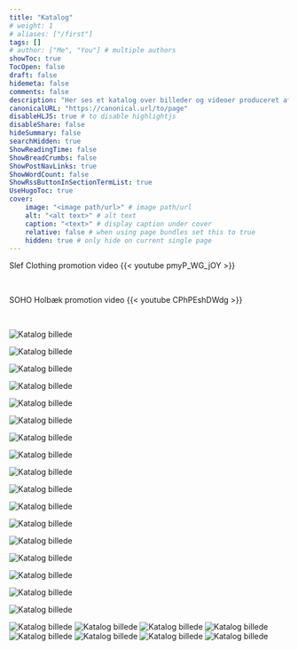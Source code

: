 ```yaml
---
title: "Katalog"
# weight: 1
# aliases: ["/first"]
tags: []
# author: ["Me", "You"] # multiple authors
showToc: true
TocOpen: false
draft: false
hidemeta: false
comments: false
description: "Her ses et katalog over billeder og videoer produceret af mig"
canonicalURL: "https://canonical.url/to/page"
disableHLJS: true # to disable highlightjs
disableShare: false
hideSummary: false
searchHidden: true
ShowReadingTime: false
ShowBreadCrumbs: false
ShowPostNavLinks: true
ShowWordCount: false
ShowRssButtonInSectionTermList: true
UseHugoToc: true
cover:
    image: "<image path/url>" # image path/url
    alt: "<alt text>" # alt text
    caption: "<text>" # display caption under cover
    relative: false # when using page bundles set this to true
    hidden: true # only hide on current single page
---
```


Slef Clothing promotion video
{{< youtube pmyP_WG_jOY >}}

&nbsp;

SOHO Holbæk promotion video
{{< youtube CPhPEshDWdg >}}

&nbsp;

![Katalog billede](https://drive.google.com/thumbnail?id=1zZLolqqCrAmC0NFkvZ0BYOBz9DvAxLKu&sz=w1600 "Slef bukser cap")

![Katalog billede](https://drive.google.com/thumbnail?id=1GexwheOjZSNUg5pO2L4eiivydm9eEiDu&sz=w1600 "Vildedage SortHvid")

![Katalog billede](https://drive.google.com/thumbnail?id=1-Y_gY_1pn_9m5ql6TowKeK_VS-JMNurt&sz=w1600 "DBF Skadeafdeling")

![Katalog billede](https://drive.google.com/thumbnail?id=1fDXFV6hYWJM-gl67tHNm652e53Jaa19W&sz=w1600 "Smilla")

![Katalog billede](https://drive.google.com/thumbnail?id=1ihKQiRBjUzKqk77lMocF_Mb_CPl7V5uy&sz=w1600 "Smilla")

![Katalog billede](https://drive.google.com/thumbnail?id=17xWcBwMF7FbrsEWltS5pjHD8vvL69PoW&sz=w1600 "Smilla Michelle")

![Katalog billede](https://drive.google.com/thumbnail?id=16AHob32xYdMjc79QfP_2tRaUMuEly7nP&sz=w1600 "Silas Tøjstativ")

![Katalog billede](https://drive.google.com/thumbnail?id=1E-JfLcfWYYA2eio_0WXM4ZrZap1yzDWm&sz=w1600 "Silas Bil")

![Katalog billede](https://drive.google.com/thumbnail?id=1dPG0GG4hXXra7L0-QVr641koqZe7urAc&sz=w1600 "Silas Lucas Bil")

![Katalog billede](https://drive.google.com/thumbnail?id=19FXskC25x01ouMkAmnVmN8Y4FtQfab3_&sz=w1600 "Slef bukser")

![Katalog billede](https://drive.google.com/thumbnail?id=1K4crgKgc43mX2KtocoDK8556ARrKI_j8&sz=w1600 "Vodka")

![Katalog billede](https://drive.google.com/thumbnail?id=1CJ6r2nr7QN4mHYxpXD9NI0PoXJ6skuq1&sz=w1600 "Smilla")

![Katalog billede](https://drive.google.com/thumbnail?id=12oTI96bCIOAt1im0FEuyVQ-D5gLRtMp4&sz=w1600 "Cralle Silas")

![Katalog billede](https://drive.google.com/thumbnail?id=1l0bJUVgUPQu4B1jYVH_Je_uxhvrhpBk9&sz=w1600 "Cap")

![Katalog billede](https://drive.google.com/thumbnail?id=12SN_NFnZZghEhnQ5RKPz9LKozwoK4UM4&sz=w1600 "Cralle Cap")

![Katalog billede](https://drive.google.com/thumbnail?id=1ipQgUJnVwzIYhVhsXo3XvHfO8sukJo75&sz=w1600 "Bil Luna Cralle Lucas Silas")

![Katalog billede](https://drive.google.com/thumbnail?id=1N0Bou5PbRIo2FT3gvOkdV-87xZdTDifI&sz=w1600 "Louise")


![Katalog billede](https://drive.google.com/thumbnail?id=1DFxtPI6yzYaSa-PVHLJe3XAFWFO2OeEJ&sz=w1600 "Charlotte Sandy Løb")
![Katalog billede](https://drive.google.com/thumbnail?id=1QKIKcsEkV_R9SCGxJRIZ4zwL107POqQW&sz=w1600 "Bar Billede")
![Katalog billede](https://drive.google.com/thumbnail?id=101CqsoBqWv5WMoqrufoS6IVZK6FhfkTt&sz=w1600 "Charlotte Vandret")
![Katalog billede](https://drive.google.com/thumbnail?id=1pjFqeb0q8AxDEe7ApPvu1ckpz9rmHxEx&sz=w1600 "C og S")
![Katalog billede](https://drive.google.com/thumbnail?id=1JyCHNGE97MqMM8pzlYISJn1XqjuSpYpW&sz=w1600 "847")
![Katalog billede](https://drive.google.com/thumbnail?id=16fFlHxbTHnJYh6rC0UAuTSC_eU0PWavK&sz=w1600 "Smørrebrød")
![Katalog billede](https://drive.google.com/thumbnail?id=1mO_p74-XjV2qtlF_sYdilrxEu3xcGee1&sz=w1600 "Jens Down")
![Katalog billede](https://drive.google.com/thumbnail?id=15sroYYt7IQiwSqB_QzLsilBREBg_6nhm&sz=w1600 "Charlotte Scenic")